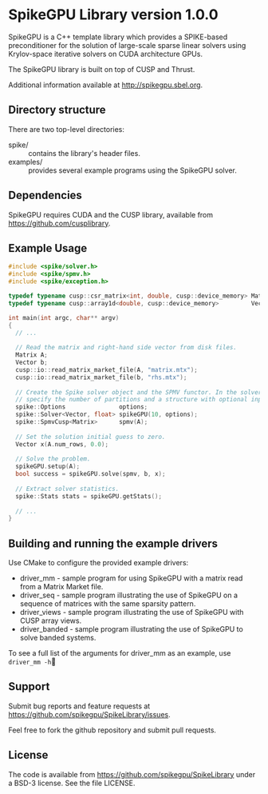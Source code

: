 SpikeGPU Library version 1.0.0
==============================

SpikeGPU is a C++ template library which provides a SPIKE-based preconditioner for the solution of large-scale sparse linear solvers using Krylov-space iterative solvers on CUDA architecture GPUs. 

The SpikeGPU library is built on top of CUSP and Thrust. 

Additional information available at http://spikegpu.sbel.org.

Directory structure
-------------------
There are two top-level directories:
<dl>
  <dt>spike/</dt>     
    <dd>contains the library's header files.</dd>
  <dt>examples/</dt>
    <dd>provides several example programs using the SpikeGPU solver. <dd>
</dl>

Dependencies
------------
SpikeGPU requires CUDA and the CUSP library, available from https://github.com/cusplibrary.

Example Usage
-------------
```C++
#include <spike/solver.h>
#include <spike/spmv.h>
#include <spike/exception.h>

typedef typename cusp::csr_matrix<int, double, cusp::device_memory> Matrix;
typedef typename cusp::array1d<double, cusp::device_memory>         Vector;

int main(int argc, char** argv) 
{
  // ...
  
  // Read the matrix and right-hand side vector from disk files.
  Matrix A;
  Vector b;
  cusp::io::read_matrix_market_file(A, "matrix.mtx");
  cusp::io::read_matrix_market_file(b, "rhs.mtx");
  
  // Create the Spike solver object and the SPMV functor. In the solver constructor,
  // specify the number of partitions and a structure with optional inputs.
  spike::Options               options;
  spike::Solver<Vector, float> spikeGPU(10, options);
  spike::SpmvCusp<Matrix>      spmv(A);
  
  // Set the solution initial guess to zero.
  Vector x(A.num_rows, 0.0);
  
  // Solve the problem.
  spikeGPU.setup(A);
  bool success = spikeGPU.solve(spmv, b, x);
  
  // Extract solver statistics.
  spike::Stats stats = spikeGPU.getStats();
  
  // ...
}
```

Building and running the example drivers
----------------------------------------
Use CMake to configure the provided example drivers:
* driver_mm  - sample program for using SpikeGPU with a matrix read from a Matrix Market file.
* driver_seq - sample program illustrating the use of SpikeGPU on a sequence of matrices with the same sparsity pattern.
* driver_views - sample program illustrating the use of SpikeGPU with CUSP array views.
* driver_banded - sample program illustrating the use of SpikeGPU to solve banded systems.

To see a full list of the arguments for driver_mm as an example, use
`driver_mm -h`

Support
-------
Submit bug reports and feature requests at https://github.com/spikegpu/SpikeLibrary/issues.

Feel free to fork the github repository and submit pull requests.

License
-------
The code is available from https://github.com/spikegpu/SpikeLibrary under a BSD-3 license. See the file LICENSE.


